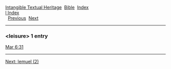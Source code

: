 [Intangible Textual Heritage](../../index)  [Bible](../index) 
[Index](index)   
[l Index](_l_)  
  [Previous](c06721)  [Next](c06723) 

------------------------------------------------------------------------

### &lt;leisure&gt; 1 entry

[Mar 6:31](../kjv/mar006.htm#031)  

------------------------------------------------------------------------

[Next: lemuel (2)](c06723)
